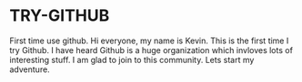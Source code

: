 # TRY-GITHUB
First time use github.
Hi everyone, my name is Kevin.
This is the first time I try Github. I have heard Github is a huge organization which invloves lots of interesting stuff.
I am glad to join to this community. Lets start my adventure. 
